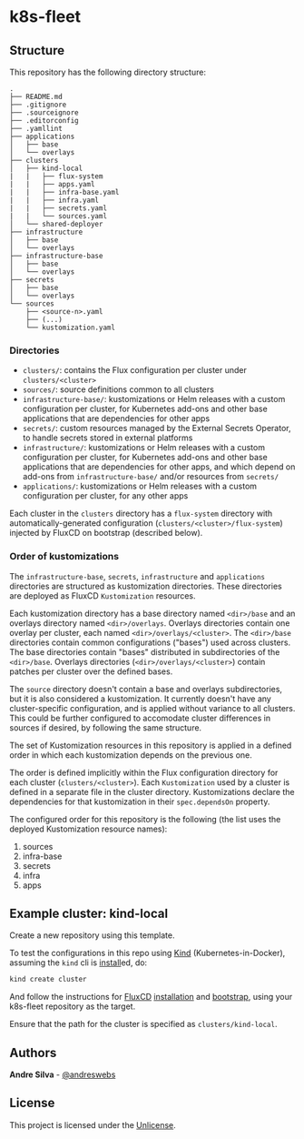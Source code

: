 # k8s-fleet

## Structure

This repository has the following directory structure:

```
.
├── README.md
├── .gitignore
├── .sourceignore
├── .editorconfig
├── .yamllint
├── applications
│   ├── base
│   └── overlays
├── clusters
│   ├── kind-local
|   |   ├── flux-system
|   |   ├── apps.yaml
|   |   ├── infra-base.yaml
|   |   ├── infra.yaml
|   |   ├── secrets.yaml
|   |   └── sources.yaml
│   └── shared-deployer
├── infrastructure
│   ├── base
│   └── overlays
├── infrastructure-base
│   ├── base
│   └── overlays
├── secrets
│   ├── base
│   └── overlays
└── sources
    ├── <source-n>.yaml
    ├── (...)
    └── kustomization.yaml
```

### Directories

- `clusters/`: contains the Flux configuration per cluster under
  `clusters/<cluster>`
- `sources/`: source definitions common to all clusters
- `infrastructure-base/`: kustomizations or Helm releases with a custom
  configuration per cluster, for Kubernetes add-ons and other base applications
  that are dependencies for other apps
- `secrets/`: custom resources managed by the External Secrets Operator, to
  handle secrets stored in external platforms
- `infrastructure/`: kustomizations or Helm releases with a custom configuration
  per cluster, for Kubernetes add-ons and other base applications that are
  dependencies for other apps, and which depend on add-ons from
  `infrastructure-base/` and/or resources from `secrets/`
- `applications/`: kustomizations or Helm releases with a custom configuration
  per cluster, for any other apps

Each cluster in the `clusters` directory has a `flux-system` directory with
automatically-generated configuration (`clusters/<cluster>/flux-system`)
injected by FluxCD on bootstrap (described below).

### Order of kustomizations

The `infrastructure-base`, `secrets`, `infrastructure` and `applications`
directories are structured as kustomization directories. These directories are
deployed as FluxCD `Kustomization` resources.

Each kustomization directory has a base directory named `<dir>/base` and an
overlays directory named `<dir>/overlays`. Overlays directories contain one
overlay per cluster, each named `<dir>/overlays/<cluster>`. The `<dir>/base`
directories contain common configurations ("bases") used across clusters. The
base directories contain "bases" distributed in subdirectories of the
`<dir>/base`. Overlays directories (`<dir>/overlays/<cluster>`) contain patches
per cluster over the defined bases.

The `source` directory doesn't contain a base and overlays subdirectories, but
it is also considered a kustomization. It currently doesn't have any
cluster-specific configuration, and is applied without variance to all clusters.
This could be further configured to accomodate cluster differences in sources if
desired, by following the same structure.

The set of Kustomization resources in this repository is applied in a defined
order in which each kustomization depends on the previous one.

The order is defined implicitly within the Flux configuration directory for each
cluster (`clusters/<cluster>`). Each `Kustomization` used by a cluster is
defined in a separate file in the cluster directory. Kustomizations declare the
dependencies for that kustomization in their `spec.dependsOn` property.

The configured order for this repository is the following (the list uses the
deployed Kustomization resource names):

1. sources
2. infra-base
3. secrets
4. infra
5. apps

## Example cluster: kind-local

Create a new repository using this template.

To test the configurations in this repo using [Kind](https://kind.sigs.k8s.io/)
(Kubernetes-in-Docker), assuming the `kind` cli is
[install](https://kind.sigs.k8s.io/docs/user/quick-start/#installation)ed, do:

```sh
kind create cluster
```

And follow the instructions for [FluxCD](https://fluxcd.io)
[installation](https://fluxcd.io/docs/installation/) and
[bootstrap](https://fluxcd.io/docs/get-started/#install-flux-onto-your-cluster),
using your k8s-fleet repository as the target.

Ensure that the path for the cluster is specified as `clusters/kind-local`.

## Authors

**Andre Silva** - [@andreswebs](https://github.com/andreswebs)

## License

This project is licensed under the [Unlicense](UNLICENSE.md).
